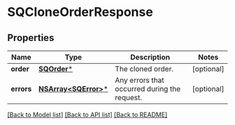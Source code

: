 # SQCloneOrderResponse

## Properties
Name | Type | Description | Notes
------------ | ------------- | ------------- | -------------
**order** | [**SQOrder***](SQOrder.md) | The cloned order. | [optional] 
**errors** | [**NSArray&lt;SQError&gt;***](SQError.md) | Any errors that occurred during the request. | [optional] 

[[Back to Model list]](../README.md#documentation-for-models) [[Back to API list]](../README.md#documentation-for-api-endpoints) [[Back to README]](../README.md)


